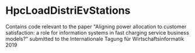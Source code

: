 # HpcLoadDistriEvStations
Contains code relevant to the paper "Aligning power allocation to customer satisfaction: a role for information systems  in fast charging service business models?" submitted to the Internationale Tagung für Wirtschaftsinformatik 2019
